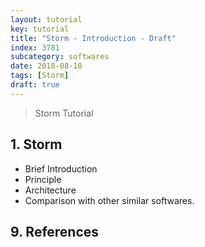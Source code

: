 ```yaml
---
layout: tutorial
key: tutorial
title: "Storm - Introduction - Draft"
index: 3781
subcategory: softwares
date: 2018-08-10
tags: [Storm]
draft: true
---
```


> Storm Tutorial

## 1. Storm
* Brief Introduction
* Principle
* Architecture
* Comparison with other similar softwares.


## 9. References
